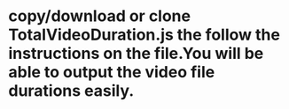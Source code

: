 # copy/download or clone TotalVideoDuration.js the follow the instructions on the file.You will be able to output the video file durations easily.
